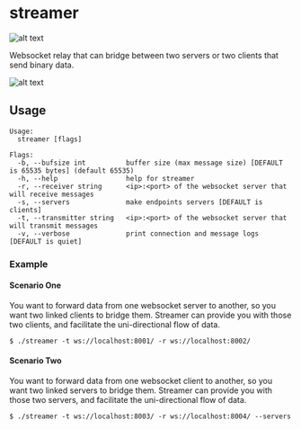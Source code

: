 # streamer
![alt text][logo]

Websocket relay that can bridge between two servers or two clients that send binary data.

![alt text][status]

## Usage

```
Usage:
  streamer [flags]

Flags:
  -b, --bufsize int          buffer size (max message size) [DEFAULT is 65535 bytes] (default 65535)
  -h, --help                 help for streamer
  -r, --receiver string      <ip>:<port> of the websocket server that will receive messages
  -s, --servers              make endpoints servers [DEFAULT is clients]
  -t, --transmitter string   <ip>:<port> of the websocket server that will transmit messages
  -v, --verbose              print connection and message logs [DEFAULT is quiet]
```

### Example

#### Scenario One

You want to forward data from one websocket server to another, so you want two linked clients to bridge them. Streamer can provide you with those two clients, and facilitate the uni-directional flow of data. 

```$ ./streamer -t ws://localhost:8001/ -r ws://localhost:8002/```

#### Scenario Two

You want to forward data from one websocket client to another, so you want two linked servers to bridge them. Streamer can provide you with those two servers, and facilitate the uni-directional flow of data. 

```$ ./streamer -t ws://localhost:8003/ -r ws://localhost:8004/ --servers```


[logo]: img/logo-colour.png "streamer logo"
[status]: https://img.shields.io/badge/alpha-do%20not%20use-orange "Alpha status, do not use"